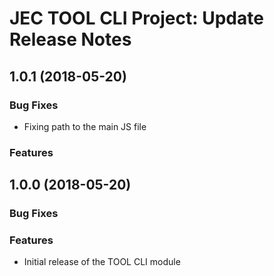 # JEC TOOL CLI Project: Update Release Notes

<a name="jec-tool-cli-1.0.1"></a>
## **1.0.1** (2018-05-20)

### Bug Fixes

- Fixing path to the main JS file

### Features

<a name="jec-tool-cli-1.0.0"></a>
## **1.0.0** (2018-05-20)

### Bug Fixes

### Features

- Initial release of the TOOL CLI module